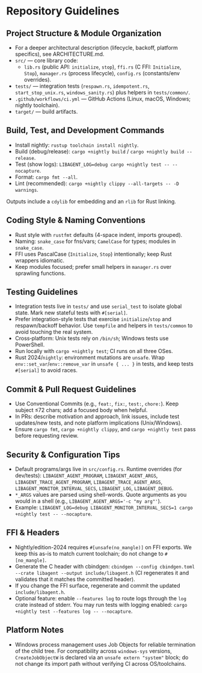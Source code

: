 # Repository Guidelines

## Project Structure & Module Organization
- For a deeper architectural description (lifecycle, backoff, platform specifics), see ARCHITECTURE.md.
- `src/` — core library code:
  - `lib.rs` (public API: `initialize`, `stop`), `ffi.rs` (C FFI: `Initialize`, `Stop`), `manager.rs` (process lifecycle), `config.rs` (constants/env overrides).
- `tests/` — integration tests (`respawn.rs`, `idempotent.rs`, `start_stop_unix.rs`, `windows_sanity.rs`) plus helpers in `tests/common/`.
- `.github/workflows/ci.yml` — GitHub Actions (Linux, macOS, Windows; nightly toolchain).
- `target/` — build artifacts.

## Build, Test, and Development Commands
- Install nightly: `rustup toolchain install nightly`.
- Build (debug/release): `cargo +nightly build` / `cargo +nightly build --release`.
- Test (show logs): `LIBAGENT_LOG=debug cargo +nightly test -- --nocapture`.
- Format: `cargo fmt --all`.
- Lint (recommended): `cargo +nightly clippy --all-targets -- -D warnings`.

Outputs include a `cdylib` for embedding and an `rlib` for Rust linking.

## Coding Style & Naming Conventions
- Rust style with `rustfmt` defaults (4-space indent, imports grouped).
- Naming: `snake_case` for fns/vars; `CamelCase` for types; modules in `snake_case`.
- FFI uses PascalCase (`Initialize`, `Stop`) intentionally; keep Rust wrappers idiomatic.
- Keep modules focused; prefer small helpers in `manager.rs` over sprawling functions.

## Testing Guidelines
- Integration tests live in `tests/` and use `serial_test` to isolate global state. Mark new stateful tests with `#[serial]`.
- Prefer integration-style tests that exercise `initialize`/`stop` and respawn/backoff behavior. Use `tempfile` and helpers in `tests/common` to avoid touching the real system.
- Cross‑platform: Unix tests rely on `/bin/sh`; Windows tests use PowerShell.
- Run locally with `cargo +nightly test`; CI runs on all three OSes.
- Rust 2024/`nightly`: environment mutations are `unsafe`. Wrap `env::set_var`/`env::remove_var` in `unsafe { ... }` in tests, and keep tests `#[serial]` to avoid races.

## Commit & Pull Request Guidelines
- Use Conventional Commits (e.g., `feat:`, `fix:`, `test:`, `chore:`). Keep subject ≤72 chars; add a focused body when helpful.
- In PRs: describe motivation and approach, link issues, include test updates/new tests, and note platform implications (Unix/Windows).
- Ensure `cargo fmt`, `cargo +nightly clippy`, and `cargo +nightly test` pass before requesting review.

## Security & Configuration Tips
- Default programs/args live in `src/config.rs`. Runtime overrides (for dev/tests): `LIBAGENT_AGENT_PROGRAM`, `LIBAGENT_AGENT_ARGS`, `LIBAGENT_TRACE_AGENT_PROGRAM`, `LIBAGENT_TRACE_AGENT_ARGS`, `LIBAGENT_MONITOR_INTERVAL_SECS`, `LIBAGENT_LOG`, `LIBAGENT_DEBUG`.
- `*_ARGS` values are parsed using shell-words. Quote arguments as you would in a shell (e.g., `LIBAGENT_AGENT_ARGS='-c "my arg"'`).
- Example: `LIBAGENT_LOG=debug LIBAGENT_MONITOR_INTERVAL_SECS=1 cargo +nightly test -- --nocapture`.

## FFI & Headers
- Nightly/edition-2024 requires `#[unsafe(no_mangle)]` on FFI exports. We keep this as-is to match current toolchain; do not change to `#[no_mangle]`.
- Generate the C header with cbindgen: `cbindgen --config cbindgen.toml --crate libagent --output include/libagent.h` (CI regenerates it and validates that it matches the committed header).
- If you change the FFI surface, regenerate and commit the updated `include/libagent.h`.
- Optional feature: enable `--features log` to route logs through the `log` crate instead of stderr. You may run tests with logging enabled: `cargo +nightly test --features log -- --nocapture`.

## Platform Notes
- Windows process management uses Job Objects for reliable termination of the child tree. For compatibility across `windows-sys` versions, `CreateJobObjectW` is declared via an `unsafe extern "system"` block; do not change its import path without verifying CI across OS/toolchains.
